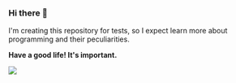 ### Hi there 👋

I'm creating this repository for tests, so I expect learn more about programming and their peculiarities.

**Have a good life! It's important.**

![](https://1.bp.blogspot.com/-FrtS6x2m220/XouHtTFsy4I/AAAAAAAAZCE/pN4HFL9Z-qooIY0tkpJw_8-w98oxaAEvwCNcBGAsYHQ/s320/giphy.gif)

